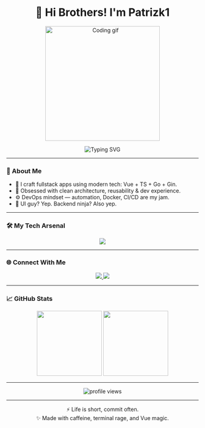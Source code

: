 <h1 align="center">👋 Hi Brothers! I'm Patrizk1</h1>

<p align="center">
  <img src="https://media.giphy.com/media/qgQUggAC3Pfv687qPC/giphy.gif" width="300" alt="Coding gif"/>
</p>

<p align="center">
  <img src="https://readme-typing-svg.herokuapp.com?font=Fira+Code&size=22&pause=1000&color=00F7FF&center=true&width=500&lines=Code+hard,+deploy+harder;Vue+%2B+Go+is+🔥;Backend+or+frontend+–+I+build+both!" alt="Typing SVG" />
</p>

---

### 🧠 About Me

- 💬 I craft fullstack apps using modern tech: Vue + TS + Go + Gin.  
- 🎯 Obsessed with clean architecture, reusability & dev experience.  
- ⚙️ DevOps mindset — automation, Docker, CI/CD are my jam.  
- 🎨 UI guy? Yep. Backend ninja? Also yep.

---

### 🛠 My Tech Arsenal

<p align="center">
  <img src="https://skillicons.dev/icons?i=vue,typescript,element,go,gin,docker,linux,aws,php,laravel,nginx,postgres" />
</p>

---

### 🌐 Connect With Me

<p align="center">
  <a href="https://facebook.com/patrizk1">
    <img src="https://img.shields.io/badge/Facebook-%231877F2.svg?style=flat&logo=facebook&logoColor=white"/>
  </a>
  <a href="mailto:youremail@example.com">
    <img src="https://img.shields.io/badge/Gmail-D14836?style=flat&logo=gmail&logoColor=white"/>
  </a>
</p>

---

### 📈 GitHub Stats

<p align="center">
  <img src="https://github-readme-stats.vercel.app/api?username=Patrizk1&show_icons=true&theme=tokyonight" height="170" />
  <img src="https://github-readme-stats.vercel.app/api/top-langs/?username=Patrizk1&layout=compact&theme=tokyonight" height="170" />
</p>

---

<p align="center">
  <img src="https://komarev.com/ghpvc/?username=Patrizk1&style=flat-square&color=brightgreen" alt="profile views" />
</p>

---

<p align="center">
  ⚡ Life is short, commit often.<br/>
  ✨ Made with caffeine, terminal rage, and Vue magic.
</p>
